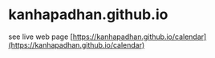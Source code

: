 # kanhapadhan.github.io
see live web page
[https://kanhapadhan.github.io/calendar](https://kanhapadhan.github.io/calendar)
